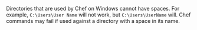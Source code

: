 Directories that are used by Chef on Windows cannot have spaces. For
example, `C:\Users\User Name` will not work, but `C:\Users\UserName`
will. Chef commands may fail if used against a directory with a space in
its name.